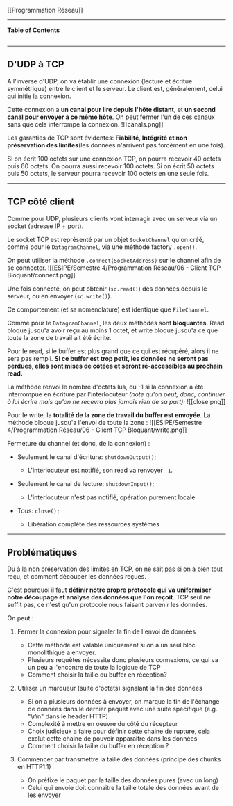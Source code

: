 [[Programmation Réseau]]

****
**Table of Contents**
```table-of-contents
```

****
## D'UDP à TCP

A l'inverse d'UDP, on va établir une connexion (lecture et écritue symmétrique) entre le client et le serveur. Le client est, généralement, celui qui initie la connexion. 

Cette connexion a **un canal pour lire depuis l'hôte distant**, et **un second canal pour envoyer à ce même hôte**. 
On peut fermer l'un de ces canaux sans que cela interrompe la connexion.
![[canals.png]]


Les garanties de TCP sont évidentes: **Fiabilité, Intégrité et non préservation des limites**(les données n'arrivent pas forcément en une fois).

Si on écrit 100 octets sur une connexion TCP, on pourra recevoir 40 octets puis 60 octets. On pourra aussi recevoir 100 octets. Si on écrit 50 octets puis 50 octets, le serveur pourra recevoir 100 octets en une seule fois.

****
## TCP côté client

Comme pour UDP, plusieurs clients vont interragir avec un serveur via un socket (adresse IP + port). 

Le socket TCP est représenté par un objet `SocketChannel` qu'on créé, comme pour le `DatagramChannel`, via une méthode factory `.open()`. 

On peut utiliser la méthode `.connect(SocketAddress)` sur le channel afin de se connecter.
![[ESIPE/Semestre 4/Programmation Réseau/06 - Client TCP Bloquant/connect.png]]


Une fois connecté, on peut obtenir (`sc.read()`) des données depuis le serveur, ou en envoyer (`sc.write()`). 

Ce comportement (et sa nomenclature) est identique que `FileChannel`. 

Comme pour le `DatagramChannel`, les deux méthodes sont **bloquantes**. Read bloque jusqu'a avoir reçu au moins 1 octet, et write bloque jusqu'a ce que toute la zone de travail ait été écrite.


Pour le read, si le buffer est plus grand que ce qui est récupéré, alors il ne sera pas rempli. **Si ce buffer est trop petit, les données ne seront pas perdues, elles sont mises de côtées et seront ré-accessibles au prochain read.**

La méthode renvoi le nombre d'octets lus, ou -1 si la connexion a été interrompue en écriture par l'interlocuteur *(note qu'on peut, donc, continuer à lui écrire mais qu'on ne recevra plus jamais rien de sa part):*
![[close.png]]


Pour le write, la **totalité de la zone de travail du buffer est envoyée**. La méthode bloque jusqu'a l'envoi de toute la zone :
![[ESIPE/Semestre 4/Programmation Réseau/06 - Client TCP Bloquant/write.png]]


Fermeture du channel (et donc, de la connexion) : 
- Seulement le canal d'écriture: `shutdownOutput()`; 
    - L'interlocuteur est notifié, son read va renvoyer `-1`. 
        
- Seulement le canal de lecture: `shutdownInput()`; 
    - L'interlocuteur n'est pas notifié, opération purement locale 
        
- Tous: `close();` 
    - Libération complète des ressources systèmes

****
## Problématiques

Du à la non préservation des limites en TCP, on ne sait pas si on a bien tout reçu, et comment découper les données reçues.

C'est pourquoi il faut **définir notre propre protocole qui va uniformiser notre découpage et analyse des données que l'on reçoit**. TCP seul ne suffit pas, ce n'est qu'un protocole nous faisant parvenir les données.


On peut :
1. Fermer la connexion pour signaler la fin de l'envoi de données 
    - Cette méthode est valable uniquement si on a un seul bloc monolithique a envoyer. 
    - Plusieurs requêtes nécessite donc plusieurs connexions, ce qui va un peu a l'encontre de toute la logique de TCP 
    - Comment choisir la taille du buffer en réception? 
        
2. Utiliser un marqueur (suite d'octets) signalant la fin des données 
    - Si on a plusieurs données à envoyer, on marque la fin de l'échange de données dans le dernier paquet avec une suite spécifique (e.g. "\r\n" dans le header HTTP) 
    - Complexité à mettre en oeuvre du côté du récepteur 
    - Choix judicieux a faire pour définir cette chaine de rupture, cela exclut cette chaine de pouvoir apparaitre dans les données 
    - Comment choisir la taille du buffer en réception ? 
        
3. Commencer par transmettre la taille des données (principe des chunks en HTTP1.1) 
    - On préfixe le paquet par la taille des données pures (avec un long) 
    - Celui qui envoie doit connaitre la taille totale des données avant de les envoyer
